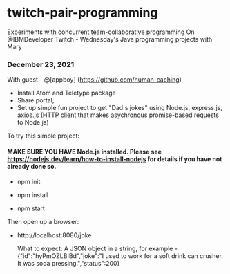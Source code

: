 # twitch-pair-programming

Experiments with concurrent team-collaborative programming
On @IBMDeveloper Twitch - Wednesday's Java programming projects with Mary

### December 23, 2021
With guest - @[appboy] (https://github.com/human-caching)
- Install Atom and Teletype package
- Share portal; 
- Set up simple fun project to get "Dad's jokes" using Node.js, express.js, axios.js (HTTP client that makes asychronous promise-based requests to Node.js)
       
To try this simple project:
#### MAKE SURE YOU HAVE Node.js installed.  Please see https://nodejs.dev/learn/how-to-install-nodejs for details if you have not already done so.
       
- npm init
      
- npm install
       
- npm start
       
Then open up a browser:
- http://localhost:8080/joke
       
  What to expect:
       A JSON object in a string, for example -
            {"id":"hyPmOZLBIBd","joke":"I used to work for a soft drink can crusher. It was soda pressing.","status":200}
            
 
